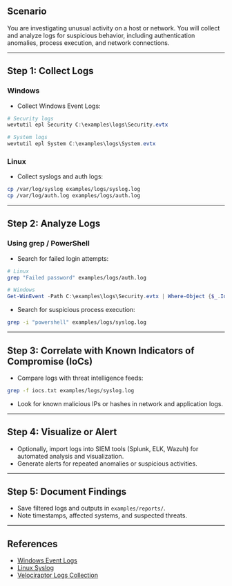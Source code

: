 ## **Scenario**
You are investigating unusual activity on a host or network. You will collect and analyze logs for suspicious behavior, including authentication anomalies, process execution, and network connections.

---

## **Step 1: Collect Logs**

### Windows
- Collect Windows Event Logs:
```powershell
# Security logs
wevtutil epl Security C:\examples\logs\Security.evtx

# System logs
wevtutil epl System C:\examples\logs\System.evtx
````

### Linux

* Collect syslogs and auth logs:

```bash
cp /var/log/syslog examples/logs/syslog.log
cp /var/log/auth.log examples/logs/auth.log
```

---

## **Step 2: Analyze Logs**

### Using grep / PowerShell

* Search for failed login attempts:

```bash
# Linux
grep "Failed password" examples/logs/auth.log
```

```powershell
# Windows
Get-WinEvent -Path C:\examples\logs\Security.evtx | Where-Object {$_.Id -eq 4625}
```

* Search for suspicious process execution:

```bash
grep -i "powershell" examples/logs/syslog.log
```

---

## **Step 3: Correlate with Known Indicators of Compromise (IoCs)**

* Compare logs with threat intelligence feeds:

```bash
grep -f iocs.txt examples/logs/syslog.log
```

* Look for known malicious IPs or hashes in network and application logs.

---

## **Step 4: Visualize or Alert**

* Optionally, import logs into SIEM tools (Splunk, ELK, Wazuh) for automated analysis and visualization.
* Generate alerts for repeated anomalies or suspicious activities.

---

## **Step 5: Document Findings**

* Save filtered logs and outputs in `examples/reports/`.
* Note timestamps, affected systems, and suspected threats.

---

## **References**

* [Windows Event Logs](https://docs.microsoft.com/en-us/windows/security/threat-protection/auditing/event-logging)
* [Linux Syslog](https://www.rsyslog.com/doc/)
* [Velociraptor Logs Collection](https://docs.velociraptor.app/)
